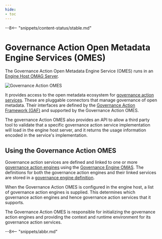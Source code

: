 ```yaml
---
hide:
- toc
---
```


<!-- SPDX-License-Identifier: CC-BY-4.0 -->
<!-- Copyright Contributors to the Egeria project. -->

--8<-- "snippets/content-status/stable.md"

# Governance Action Open Metadata Engine Services (OMES)

The Governance Action Open Metadata Engine Service (OMES) runs in an [Engine Host OMAG Server](/concepts/engine-host).

![Governance Action OMES](/services/omes/engine-services-governance-action-server-side.svg)

It provides access to the open metadata ecosystem for [governance action services](/guides/developer/governance-action-services/overview). These are pluggable connectors that manage governance of open metadata. Their interfaces are defined by the [Governance Action Framework (GAF)](/frameworks/gaf/overview) and supported by the Governance Action OMES.

The governance Action OMES also provides an API to allow a third party tool to validate that a specific governance action service implementation will load in the engine host server, and it returns the usage information encoded in the service's implementation.

## Using the Governance Action OMES

Governance action services are defined and linked to one or more [governance action engines](/concepts/governance-action-engine) using the [Governance Engine OMAS](/services/omas/governance-engine/overview). The definitions for both the governance action engines and their linked services are stored in a [governance engine definition](/concepts/governance-engine-definition).

When the Governance Action OMES is configured in the engine host, a list of governance action engines is supplied. This determines which governance action engines and hence governance action services that it supports.

The Governance Action OMES is responsible for initializing the governance action engines and providing the context and runtime environment for its governance action services.

--8<-- "snippets/abbr.md"
